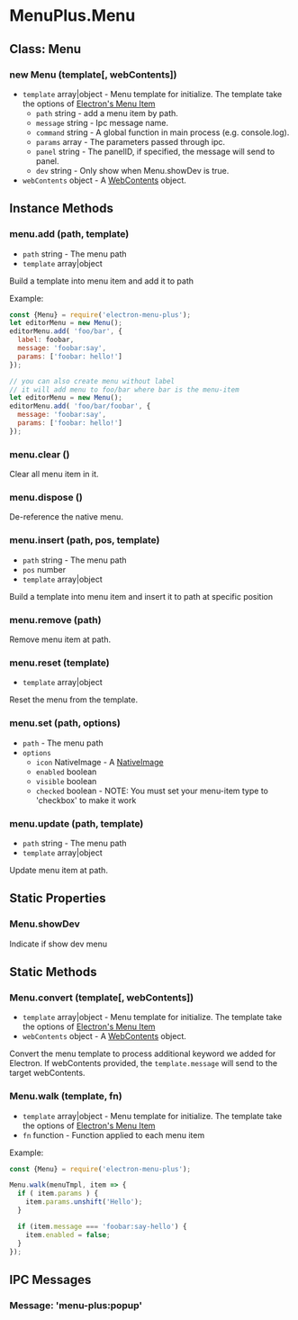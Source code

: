 # MenuPlus.Menu

## Class: Menu

### new Menu (template[, webContents])

  - `template` array|object - Menu template for initialize. The template take the options of [Electron's Menu Item](http://electron.atom.io/docs/api/menu-item/)
    - `path` string - add a menu item by path.
    - `message` string - Ipc message name.
    - `command` string - A global function in main process (e.g. console.log).
    - `params` array - The parameters passed through ipc.
    - `panel` string - The panelID, if specified, the message will send to panel.
    - `dev` string - Only show when Menu.showDev is true.
  - `webContents` object - A [WebContents](http://electron.atom.io/docs/api/web-contents/) object.

## Instance Methods

### menu.add (path, template)

  - `path` string - The menu path
  - `template` array|object

Build a template into menu item and add it to path

Example:

```js
const {Menu} = require('electron-menu-plus');
let editorMenu = new Menu();
editorMenu.add( 'foo/bar', {
  label: foobar,
  message: 'foobar:say',
  params: ['foobar: hello!']
});

// you can also create menu without label
// it will add menu to foo/bar where bar is the menu-item
let editorMenu = new Menu();
editorMenu.add( 'foo/bar/foobar', {
  message: 'foobar:say',
  params: ['foobar: hello!']
});
```

### menu.clear ()

Clear all menu item in it.

### menu.dispose ()

De-reference the native menu.

### menu.insert (path, pos, template)

  - `path` string - The menu path
  - `pos` number
  - `template` array|object

Build a template into menu item and insert it to path at specific position

### menu.remove (path)

Remove menu item at path.

### menu.reset (template)

  - `template` array|object

Reset the menu from the template.

### menu.set (path, options)

  - `path` - The menu path
  - `options`
    - `icon` NativeImage - A [NativeImage](http://electron.atom.io/docs/api/native-image/)
    - `enabled` boolean
    - `visible` boolean
    - `checked` boolean -  NOTE: You must set your menu-item type to 'checkbox' to make it work

### menu.update (path, template)

  - `path` string - The menu path
  - `template` array|object

Update menu item at path.

## Static Properties

### Menu.showDev

Indicate if show dev menu

## Static Methods

### Menu.convert (template[, webContents])

  - `template` array|object - Menu template for initialize. The template take the options of [Electron's Menu Item](http://electron.atom.io/docs/api/menu-item/)
  - `webContents` object - A [WebContents](http://electron.atom.io/docs/api/web-contents/) object.

Convert the menu template to process additional keyword we added for Electron.
If webContents provided, the `template.message` will send to the target webContents.

### Menu.walk (template, fn)

  - `template` array|object - Menu template for initialize. The template take the options of [Electron's Menu Item](http://electron.atom.io/docs/api/menu-item/)
  - `fn` function - Function applied to each menu item

Example:

```js
const {Menu} = require('electron-menu-plus');

Menu.walk(menuTmpl, item => {
  if ( item.params ) {
    item.params.unshift('Hello');
  }

  if (item.message === 'foobar:say-hello') {
    item.enabled = false;
  }
});
```

## IPC Messages

### Message: 'menu-plus:popup'

